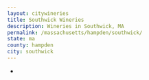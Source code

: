 ```yaml
---
layout: citywineries
title: Southwick Wineries
description: Wineries in Southwick, MA
permalink: /massachusetts/hampden/southwick/
state: ma
county: hampden
city: southwick
---
```

-
